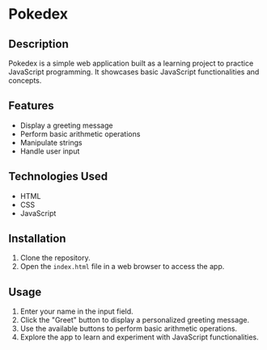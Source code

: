 # Pokedex

## Description

Pokedex is a simple web application built as a learning project to practice JavaScript programming. It showcases basic JavaScript functionalities and concepts.

## Features

- Display a greeting message
- Perform basic arithmetic operations
- Manipulate strings
- Handle user input

## Technologies Used

- HTML
- CSS
- JavaScript

## Installation

1. Clone the repository.
2. Open the `index.html` file in a web browser to access the app.

## Usage

1. Enter your name in the input field.
2. Click the "Greet" button to display a personalized greeting message.
3. Use the available buttons to perform basic arithmetic operations.
4. Explore the app to learn and experiment with JavaScript functionalities.
